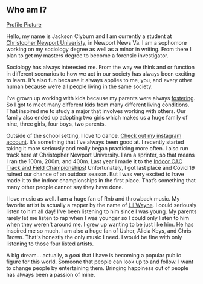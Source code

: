 

Who am I?
---

[Profile Picture](https://jackson-clyburn.github.io/jackson-clyburn/images/Profile.jpg)

Hello, my name is Jackson Clyburn and I am currently a student at [Christopher Newport Univeristy](https://cnu.edu), in Newport News Va. I am a sophomore working on my sociology degree as well as a minor in writing. From there I plan to get my masters degree to become a forensic investigator. 

Sociology has always interested me. From the way we think and or function in different scenarios to how we act in our society has always been exciting to learn. It’s also fun because it always applies to me, you, and every other human because we’re all people living in the same society.

I’ve grown up working with kids because my parents were always [fostering](http://www.adopt.org/what-foster-care). So I got to meet many different kids from many different living conditions. That inspired me to study a major that involves working with others. Our family also ended up adopting two girls which makes us a huge family of nine, three girls, four boys, two parents.

Outside of the school setting, I love to dance. [Check out my instagram account](https://www.instagram.com/__iamjae_/). It’s something that I’ve always been good at. I recently started taking it more seriously and really began practicing more often. I also run track here at Christopher Newport University. I am a sprinter, so that means I ran the 100m, 200m, and 400m. Last year I made it to the [Indoor CAC Track and Field Championships](https://www.cacsports.com/tournaments/Indtrack/2019-20/index)! Unfortunately, I got last place and Covid 19 ruined our chance of an outdoor season. But I was very excited to have made it to the indoor championships in the first place. That’s something that many other people cannot say they have done. 

I love music as well. I am a huge fan of Rnb and throwback music. My favorite artist is actually a rapper by the name of [Lil Wayne](https://en.wikipedia.org/wiki/Lil_Wayne). I could seriously listen to him all day! I've been listening to him since I was young. My parents rarely let me listen to rap when I was younger so I could only listen to him when they weren't around me. I grew up wanting to be just like him. He has inspired me so much. I am also a huge fan of Usher, Alicia Keys, and Chris Brown. That's honestly the only music I need. I would be fine with only listening to those four listed artists. 

A big dream… actually, a _goal_ that I have is becoming a popular public figure for this world. Someone that people can look up to and follow. I want to change people by entertaining them. Bringing happiness out of people has always been a passion of mine.


